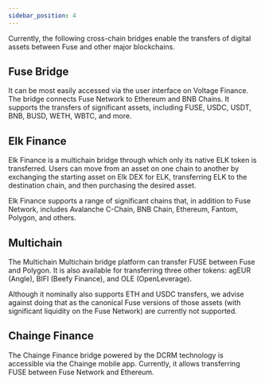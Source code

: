 ```yaml
---
sidebar_position: 4
---
```


Currently, the following cross-chain bridges enable the transfers of digital assets between Fuse and other major blockchains.

## Fuse Bridge

It can be most easily accessed via the user interface on Voltage Finance. The bridge connects Fuse Network to Ethereum and BNB Chains. It supports the transfers of significant assets, including FUSE, USDC, USDT, BNB, BUSD, WETH, WBTC, and more.

## Elk Finance

Elk Finance is a multichain bridge through which only its native ELK token is transferred. Users can move from an asset on one chain to another by exchanging the starting asset on Elk DEX for ELK, transferring ELK to the destination chain, and then purchasing the desired asset.

Elk Finance supports a range of significant chains that, in addition to Fuse Network, includes Avalanche C-Chain, BNB Chain, Ethereum, Fantom, Polygon, and others.

## Multichain

The Multichain Multichain bridge platform can transfer FUSE between Fuse and Polygon. It is also available for transferring three other tokens: agEUR (Angle), BIFI (Beefy Finance), and OLE (OpenLeverage).

Although it nominally also supports ETH and USDC transfers, we advise against doing that as the canonical Fuse versions of those assets (with significant liquidity on the Fuse Network) are currently not supported.

## Chainge Finance

The Chainge Finance bridge powered by the DCRM technology is accessible via the Chainge mobile app. Currently, it allows transferring FUSE between Fuse Network and Ethereum.
